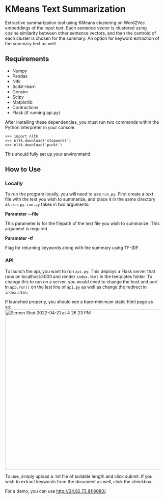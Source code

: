 # KMeans Text Summarization

Extractive summarization tool using KMeans clustering on Word2Vec embeddings of the input text. Each sentence vector is clustered using cosine similarity between other sentence vectors, and then the centroid of each cluster is chosen for the summary. An option for keyword extraction of the summary text as well. 

## Requirements

* Numpy
* Pandas
* Nltk
* Scikit-learn
* Gensim
* Scipy
* Matplotlib
* Contractions
* Flask (if running api.py)

After installing these dependencies, you must run two commands within the Python interpreter in your console:

```
>>> import nltk
>>> nltk.download('stopwords')
>>> nltk.download('punkt')
```

This should fully set up your environment!

## How to Use

### Locally

To run the program locally, you will need to use ```run.py```. First create a text file with the text you wish to summarize, and place it in the same directory as ```run.py```. ```run.py``` takes in two arguments:

**Parameter --file**

This parameter is for the filepath of the text file you wish to summarize. This argument is required.

**Parameter -tf**

Flag for returning keywords along with the summary using TF-IDF.

### API

To launch the api, you want to run ```api.py```. This deploys a Flask server that runs on localhost:5000 and render ```index.html``` in the templates folder. To change this to run on a server, you would need to change the host and port in ```app.run()``` on the last line of ```api.py``` as well as change the redirect in ```index.html```. 

If launched properly, you should see a bare-minimum static html page as so:
<img width="521" alt="Screen Shot 2022-04-21 at 4 26 23 PM" src="https://user-images.githubusercontent.com/103800402/164567044-b9dec2d6-3f90-418c-9ba0-ac09455f2220.png">

To use, simply upload a .txt file of suitable length and click submit. If you wish to extract keywords from the document as well, click the checkbox.

For a demo, you can use http://34.82.72.81:8080/.
